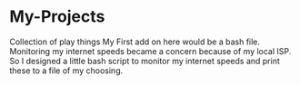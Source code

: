 # My-Projects
Collection of play things
My First add on here would be a bash file.
Monitoring my internet speeds became a concern because of my local ISP.
So I designed a little bash script to monitor my internet speeds and print these to a file of my choosing.
